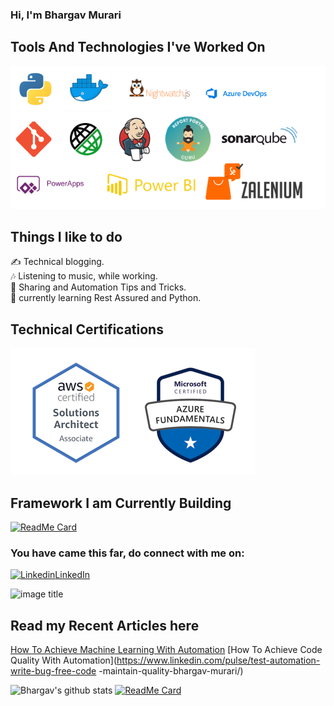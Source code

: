 ### Hi, I'm Bhargav Murari

## Tools And Technologies I've Worked On
![image](https://github.com/bhargavkumar-65/bhargavkumar-65/blob/master/Technologies.png)

## Things I like to do
 ✍ Technical blogging.  
 🎶 Listening to music, while working.  
 💬 Sharing and Automation Tips and Tricks.  
 🌱 currently learning Rest Assured and Python.
 
 ## Technical Certifications
![image](https://github.com/bhargavkumar-65/bhargavkumar-65/blob/master/Certs.PNG)

## Framework I am Currently Building
[![ReadMe Card](https://github-readme-stats.vercel.app/api/pin/?username=AutoInfra&repo=AutoInfra)](https://github.com/AutoInfra/AutoInfra)

###  You have came this far, do connect with me on:  

[![Linkedin](https://i.stack.imgur.com/gVE0j.png)LinkedIn](https://linkedin.com/in/bhargavmurari)  

![image title](https://rushter.com/counter.svg)  

## Read my Recent Articles here

[How To Achieve Machine Learning With Automation](https://www.linkedin.com/pulse/test-automation-how-achieve-machine-learning-bhargav-murari/)
[How To Achieve Code Quality With Automation](https://www.linkedin.com/pulse/test-automation-write-bug-free-code -maintain-quality-bhargav-murari/)

![Bhargav's github stats](https://github-readme-stats.vercel.app/api?username=bhargavkumar-65&show_icons=true)
[![ReadMe Card](https://github-readme-stats.vercel.app/api/pin/?username=AutoInfra&repo=AutoInfra)](https://github.com/AutoInfra/AutoInfra)
